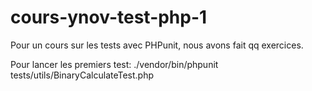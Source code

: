 # cours-ynov-test-php-1
Pour un cours sur les tests avec PHPunit, nous avons fait qq exercices.

Pour lancer les premiers test:
./vendor/bin/phpunit tests/utils/BinaryCalculateTest.php
